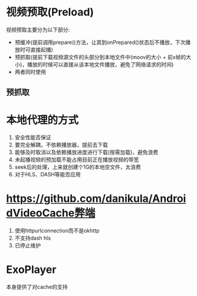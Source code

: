 # 视频预取(Preload)
视频预取主要分为以下部分:  
- 预缓冲(提前调用prepare()方法，让其到onPrepared()状态后不播放，下次播放时可直接起播)
- 预抓取(提前下载视频源文件的头部分到本地文件中(moov的大小 + 前x帧的大小)，播放的时候可以直接从该本地文件播放，避免了网络请求的时间)
- 两者同时使用



## 预抓取
# 本地代理的方式
1. 安全性能否保证
2. 要完全解耦，不依赖播放器，提前去下载
3. 能够及时取消以及依赖播放进度进行下载(按需加载)，避免浪费
4. 未起播视频的预加载不能占用目前正在播放视频的带宽 
5. seek后的处理，上来就创建个1G的本地空文件，太浪费
6. 对于HLS、DASH等能否应用

# https://github.com/danikula/AndroidVideoCache弊端
1. 使用httpurlconnection而不是okhttp
2. 不支持dash hls
3. 已停止维护


# ExoPlayer
本身提供了对cache的支持
